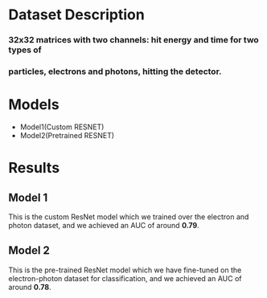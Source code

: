 # Dataset Description
### 32x32 matrices with two channels: hit energy and time for two types of
### particles, electrons and photons, hitting the detector.

# Models
  - Model1(Custom RESNET)
  - Model2(Pretrained RESNET)

# Results

## Model 1
This is the custom ResNet model which we trained over the electron and photon dataset, and we achieved an AUC of around **0.79**.

## Model 2
This is the pre-trained ResNet model which we have fine-tuned on the electron-photon dataset for classification, and we achieved an AUC of around **0.78**.



